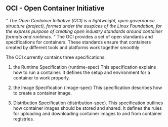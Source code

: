 ## OCI - Open Container Initiative
_" The Open Container Initiative (OCI) is a lightweight, open governance structure (project), formed under the auspices of the Linux Foundation, for the express purpose of creating open industry standards around container formats and runtimes. "_
The OCI provides a set of open standards and specifications for containers. These standards ensure that containers created by different tools and platforms work together smoothly

The OCI currently contains three specifications: 
1. the Runtime Specification (runtime-spec)
   This specification explains how to run a container. It defines the setup and environment for a container to work properly.
   
2. the Image Specification (image-spec)
   This specification describes how to create a container image.
  
3. Distribution Specification (distribution-spec).
   This specification outlines how container images should be stored and shared. It defines the rules for uploading and downloading container images to and from
   container registries.

